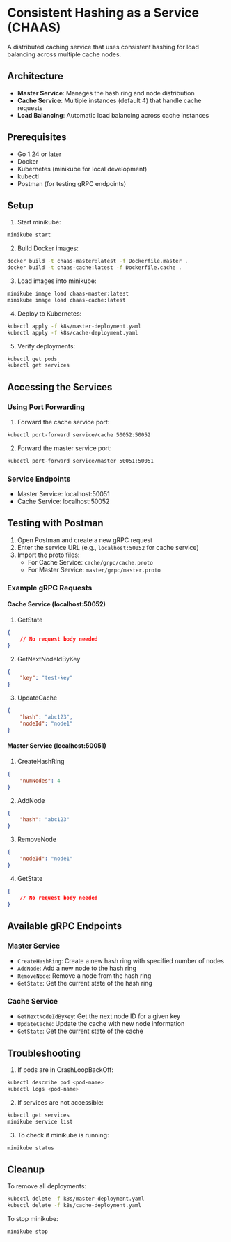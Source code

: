 # Consistent Hashing as a Service (CHAAS)

A distributed caching service that uses consistent hashing for load balancing across multiple cache nodes.

## Architecture

- **Master Service**: Manages the hash ring and node distribution
- **Cache Service**: Multiple instances (default 4) that handle cache requests
- **Load Balancing**: Automatic load balancing across cache instances

## Prerequisites

- Go 1.24 or later
- Docker
- Kubernetes (minikube for local development)
- kubectl
- Postman (for testing gRPC endpoints)

## Setup

1. Start minikube:
```bash
minikube start
```

2. Build Docker images:
```bash
docker build -t chaas-master:latest -f Dockerfile.master .
docker build -t chaas-cache:latest -f Dockerfile.cache .
```

3. Load images into minikube:
```bash
minikube image load chaas-master:latest
minikube image load chaas-cache:latest
```

4. Deploy to Kubernetes:
```bash
kubectl apply -f k8s/master-deployment.yaml
kubectl apply -f k8s/cache-deployment.yaml
```

5. Verify deployments:
```bash
kubectl get pods
kubectl get services
```

## Accessing the Services

### Using Port Forwarding

1. Forward the cache service port:
```bash
kubectl port-forward service/cache 50052:50052
```

2. Forward the master service port:
```bash
kubectl port-forward service/master 50051:50051
```

### Service Endpoints

- Master Service: localhost:50051
- Cache Service: localhost:50052

## Testing with Postman

1. Open Postman and create a new gRPC request
2. Enter the service URL (e.g., `localhost:50052` for cache service)
3. Import the proto files:
   - For Cache Service: `cache/grpc/cache.proto`
   - For Master Service: `master/grpc/master.proto`

### Example gRPC Requests

#### Cache Service (localhost:50052)

1. GetState
```json
{
    // No request body needed
}
```

2. GetNextNodeIdByKey
```json
{
    "key": "test-key"
}
```

3. UpdateCache
```json
{
    "hash": "abc123",
    "nodeId": "node1"
}
```

#### Master Service (localhost:50051)

1. CreateHashRing
```json
{
    "numNodes": 4
}
```

2. AddNode
```json
{
    "hash": "abc123"
}
```

3. RemoveNode
```json
{
    "nodeId": "node1"
}
```

4. GetState
```json
{
    // No request body needed
}
```

## Available gRPC Endpoints

### Master Service
- `CreateHashRing`: Create a new hash ring with specified number of nodes
- `AddNode`: Add a new node to the hash ring
- `RemoveNode`: Remove a node from the hash ring
- `GetState`: Get the current state of the hash ring

### Cache Service
- `GetNextNodeIdByKey`: Get the next node ID for a given key
- `UpdateCache`: Update the cache with new node information
- `GetState`: Get the current state of the cache

## Troubleshooting

1. If pods are in CrashLoopBackOff:
```bash
kubectl describe pod <pod-name>
kubectl logs <pod-name>
```

2. If services are not accessible:
```bash
kubectl get services
minikube service list
```

3. To check if minikube is running:
```bash
minikube status
```

## Cleanup

To remove all deployments:
```bash
kubectl delete -f k8s/master-deployment.yaml
kubectl delete -f k8s/cache-deployment.yaml
```

To stop minikube:
```bash
minikube stop
```
